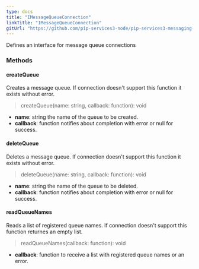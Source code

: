 ```yaml
---
type: docs
title: "IMessageQueueConnection"
linkTitle: "IMessageQueueConnection"
gitUrl: "https://github.com/pip-services3-node/pip-services3-messaging-node"
---
```


Defines an interface for message queue connections

### Methods

#### createQueue
Creates a message queue. If connection doesn't support this function it exists without error.

> createQueue(name: string, callback: function): void

- **name**: string the name of the queue to be created.
- **callback**: function notifies about completion with error or null for success. 

#### deleteQueue
Deletes a message queue. If connection doesn't support this function it exists without error.

> deleteQueue(name: string, callback: function): void

- **name**: string the name of the queue to be deleted.
- **callback**: function notifies about completion with error or null for success.

#### readQueueNames
Reads a list of registered queue names. If connection doesn't support this function returnes an empty list.

> readQueueNames(callback: function): void

- **callback**: function to receive a list with registered queue names or an error.

